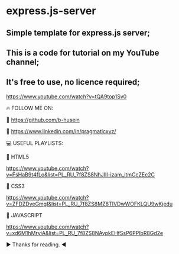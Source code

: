 # express.js-server

## Simple template for express.js server;

## This is a code for tutorial on my YouTube channel;

## It's free to use, no licence required;

https://www.youtube.com/watch?v=tQA9top1Sv0

🔥 FOLLOW ME ON:

🚀 https://github.com/b-husein

🚀 https://www.linkedin.com/in/pragmaticxyz/

💻 USEFUL PLAYLISTS:

👊 HTML5

https://www.youtube.com/watch?v=FsHaB9t4fLo&list=PL_RU_7f8ZS8NhJIlI-izam_itmCcZEc2C

👊 CSS3

https://www.youtube.com/watch?v=ZFDZDyeGmgI&list=PL_RU_7f8ZS8MZ8TIVDwWOFKLQU9wKjedu

👊 JAVASCRIPT

https://www.youtube.com/watch?v=xd6M1hMryiA&list=PL_RU_7f8ZS8NAvpkEHfSsP6PPlbR8Gd2e

▶ Thanks for reading. ◀
